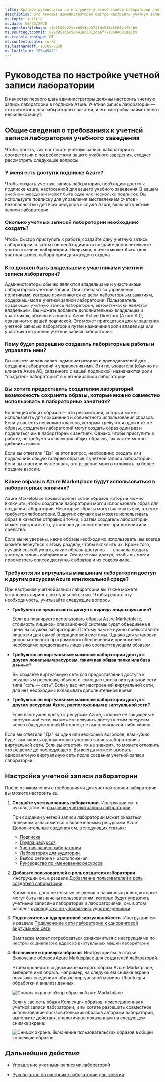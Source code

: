 ```yaml
---
title: Краткое руководства по настройке учетной записи лаборатории для служб лаборатории Azure
description: Это поможет администраторам быстро настроить учетную запись лаборатории для использования в учебном заведении.
ms.topic: article
ms.date: 06/26/2020
ms.openlocfilehash: c186560b27ebcb543a23785dc5fbc556614f64b9
ms.sourcegitcommit: 829d951d5c90442a38012daaf77e86046018e5b9
ms.translationtype: MT
ms.contentlocale: ru-RU
ms.lasthandoff: 10/09/2020
ms.locfileid: "85445429"
---
```

# <a name="lab-account-setup-guide"></a>Руководства по настройке учетной записи лаборатории

В качестве первого шага администраторы должны настроить учетную запись лаборатории в подписке Azure. Учетная запись лаборатории — это контейнер для лабораторных занятий, и его настройка займет всего несколько минут.

## <a name="understand-your-schools-lab-account-requirements"></a>Общие сведения о требованиях к учетной записи лаборатории учебного заведения

Чтобы понять, как настроить учетную запись лаборатории в соответствии с потребностями вашего учебного заведения, следует рассмотреть следующие вопросы.

### <a name="do-i-have-access-to-an-azure-subscription"></a>У меня есть доступ к подписке Azure?

Чтобы создать учетную запись лаборатории, необходим доступ к подписке Azure, настроенной для вашего учебного заведения. В вашем учебном заведении может быть одна или несколько подписок. Вы используете подписку для управления выставлением счетов и безопасностью для всех ресурсов и служб Azure, включая учетные записи лаборатории.

### <a name="how-many-lab-accounts-need-to-be-created"></a>Сколько учетных записей лаборатории необходимо создать?

Чтобы быстро приступить к работе, создайте одну учетную запись лаборатории, а затем при необходимости создайте дополнительные учетные записи лаборатории. Например, в итоге может быть одна учетная запись лаборатории для каждого отдела.

### <a name="who-should-be-owners-and-contributors-of-the-lab-account"></a>Кто должен быть владельцем и участниками учетной записи лаборатории?

Администраторы обычно являются владельцами и участниками лабораторной учетной записи. Они отвечают за управление политиками, которые применяются ко всем лабораторным занятиям, содержащимся в учетной записи лаборатории. Пользователь, создающий учетную запись лаборатории, автоматически является владельцем. Вы можете добавить дополнительных владельцев и участников, обычно из клиента Azure Active Directory (Azure AD), связанного с вашей подпиской. Это может пригодиться для управления учетной записью лаборатории путем назначения роли владельца или участника на уровне учетной записи лаборатории.

### <a name="who-will-be-allowed-to-create-and-manage-labs"></a>Кому будет разрешено создавать лабораторные работы и управлять ими?

Вы можете использовать администраторов и преподавателей для создания лабораторий и управления ими. Эти пользователи (обычно из клиента Azure AD, связанного с вашей подпиской) назначаются роли "создатель лаборатории" в учетной записи лаборатории.

### <a name="do-you-want-to-give-lab-creators-the-ability-to-save-images-that-can-be-shared-across-labs"></a>Вы хотите предоставить создателям лабораторий возможность сохранять образы, которые можно совместно использовать в лабораторных занятиях?

Коллекция общих образов — это репозиторий, который можно использовать для сохранения и совместного использования образов. Если у вас есть несколько классов, которым требуются одни и те же образы, создатели лабораторий могут создать образ один раз и поделиться им в лабораторных занятиях. Однако, чтобы приступить к работе, не требуется коллекция общих образов, так как ее можно добавить позже.

Если вы ответили "Да" на этот вопрос, необходимо создать или подключить общую галерею образов к учетной записи лаборатории. Если вы ответили «я не знал», это решение можно отложить на более поздние версии.

### <a name="which-images-in-azure-marketplace-will-your-classroom-labs-use"></a>Какие образы в Azure Marketplace будут использоваться в лабораторных занятиях?

Azure Marketplace предоставляет сотни образов, которые можно включить, чтобы создатели лабораторий могли использовать образ для создания лаборатории. Некоторые образы могут включать все, что уже требуется лаборатории. В других случаях вы можете использовать образ в качестве отправной точки, а затем создатель лаборатории может настроить его, установив дополнительные приложения или средства.

Если вы не уверены, какие образы необходимо использовать, вы всегда можете вернуться к этому разделу, чтобы включить их. Кроме того, лучший способ узнать, какие образы доступны, — сначала создать учетную запись лаборатории. Это дает вам доступ, чтобы вы могли просмотреть список доступных образов и их содержимое.
  
### <a name="do-the-labs-virtual-machines-need-to-have-access-to-other-azure-or-on-premises-resources"></a>Требуются ли виртуальным машинам лаборатории доступ к другим ресурсам Azure или локальной среде?

При настройке учетной записи лаборатории вы также можете установить пиринг с виртуальной сетью. Чтобы решить эту необходимость, учитывайте следующие вопросы.

- **Требуется ли предоставить доступ к серверу лицензирования?**
  
   Если вы планируете использовать образы Azure Marketplace, стоимость лицензии операционной системы будет объединена в цены на службы лаборатории. Поэтому вам не нужно предоставлять лицензии для самой операционной системы. Однако для установки дополнительного программного обеспечения и приложений необходимо предоставить лицензию соответствующим образом.

- **Требуются ли виртуальным машинам лаборатории доступ к другим локальным ресурсам, таким как общая папка или база данных?**

   Вы создаете виртуальную сеть для предоставления доступа к локальным ресурсам, обычно с помощью шлюза виртуальной сети типа "сеть — сеть". Если у вас нет настроенной виртуальной сети, для нее необходимо вкладывать дополнительное время.

- **Требуются ли виртуальным машинам лаборатории доступ к другим ресурсам Azure, расположенным в виртуальной сети?**

   Если вам нужен доступ к ресурсам Azure, которые *не* защищены в виртуальной сети, вы можете получить доступ к этим ресурсам через общедоступный Интернет, не выполняя какой-либо пиринг.

Если вы ответили "Да" на один или несколько вопросов, вам нужно будет выполнить одноранговую учетную запись лаборатории в виртуальной сети. Если вы ответили «я не знаком», то можете отложить это решение до последующего. Вы всегда можете выбрать одноранговую виртуальную сеть после создания учетной записи лаборатории.

## <a name="set-up-your-lab-account"></a>Настройка учетной записи лаборатории

После ознакомления с требованиями для учетной записи лаборатории вы можете настроить ее.

1. **Создайте учетную запись лаборатории.** Инструкции см. в руководстве по [созданию учетной записи лаборатории](https://docs.microsoft.com/azure/lab-services/classroom-labs/tutorial-setup-lab-account#create-a-lab-account) .

   При создании учетной записи лаборатории может оказаться полезным ознакомиться с вовлеченными ресурсами Azure. Дополнительные сведения см. в следующих статьях:

   - [Подписка](https://docs.microsoft.com/azure/lab-services/classroom-labs/administrator-guide#subscription)
   - [Группа ресурсов](https://docs.microsoft.com/azure/lab-services/classroom-labs/administrator-guide#resource-group)
   - [Учетная запись лаборатории](https://docs.microsoft.com/azure/lab-services/classroom-labs/administrator-guide#lab-account)
   - [Лаборатория для аудитории](https://docs.microsoft.com/azure/lab-services/classroom-labs/administrator-guide#classroom-lab)
   - [Выбор региона и расположения](https://docs.microsoft.com/azure/lab-services/classroom-labs/administrator-guide#regionslocations)
   - [Руководство по именованию ресурсов](https://docs.microsoft.com/azure/lab-services/classroom-labs/administrator-guide#naming)

2. **Добавьте пользователей в роль создателя лаборатории.** Инструкции см. в разделе [Добавление пользователей в роль создателя лаборатории](https://docs.microsoft.com/azure/lab-services/classroom-labs/tutorial-setup-lab-account#add-a-user-to-the-lab-creator-role).

   Кроме того, дополнительные сведения о различных ролях, которые могут быть назначены пользователям, которые будут управлять учетными записями лаборатории и лабораториями, см. в этом разделе [руководства по управлению удостоверениями](https://docs.microsoft.com/azure/lab-services/classroom-labs/administrator-guide#manage-identity).

3. **Подключитесь к одноранговой виртуальной сети.** Инструкции см. в разделе [Подключение сети лаборатории к одноранговой виртуальной сети](https://docs.microsoft.com/azure/lab-services/classroom-labs/how-to-connect-peer-virtual-network).

   Вам также может потребоваться ознакомиться с инструкциями по [настройке диапазона адресов виртуальных машин лаборатории](https://docs.microsoft.com/azure/lab-services/classroom-labs/how-to-configure-lab-accounts#specify-an-address-range-for-vms-in-the-lab).

4. **Включение и проверка образов.** Инструкции см. в статье [Включение образов Azure Marketplace для создателей лабораторий](https://docs.microsoft.com/azure/lab-services/classroom-labs/specify-marketplace-images).

   Чтобы проверить содержимое каждого образа Azure Marketplace, выберите имя образа. Например, на следующем снимке экрана показаны сведения о образе виртуальной машины Ubuntu для обработки и анализа данных.

   ![Снимок экрана: обзор образов Azure Marketplace](./media/setup-guide/review-marketplace-images.png)

   Если у вас есть общая Коллекция образов, присоединенная к учетной записи лаборатории, и вы хотите разрешить совместное использование пользовательских образов авторами лабораторий, выполните действия, аналогичные показанным на следующем снимке экрана:

   ![Снимок экрана: Включение пользовательских образов в общей коллекции образов](./media/setup-guide/enable-sig-custom-images.png)

## <a name="next-steps"></a>Дальнейшие действия

- [Управление учетными записями лабораторий](how-to-manage-lab-accounts.md)

- [Руководство по настройке лаборатории для занятий](setup-guide.md)
